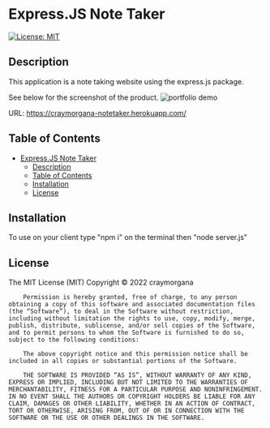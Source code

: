 # Express.JS Note Taker 
[![License: MIT](https://img.shields.io/badge/License-MIT-yellow.svg)](https://opensource.org/licenses/MIT)
    
## Description

This application is a note taking website using the express.js package.

See below for the screenshot of the product.
![portfolio demo](./public/assets/screenshot.png)

URL: https://craymorgana-notetaker.herokuapp.com/

## Table of Contents

- [Express.JS Note Taker](#expressjs-note-taker)
  - [Description](#description)
  - [Table of Contents](#table-of-contents)
  - [Installation ](#installation-)
  - [License ](#license-)
    
## Installation <a name="installation"></a>

To use on your client type "npm i" on the terminal then "node server.js"

## License <a name="license"></a>

The MIT License (MIT) Copyright © 2022 craymorgana

        Permission is hereby granted, free of charge, to any person obtaining a copy of this software and associated documentation files (the “Software”), to deal in the Software without restriction, including without limitation the rights to use, copy, modify, merge, publish, distribute, sublicense, and/or sell copies of the Software, and to permit persons to whom the Software is furnished to do so, subject to the following conditions:

        The above copyright notice and this permission notice shall be included in all copies or substantial portions of the Software.

        THE SOFTWARE IS PROVIDED “AS IS”, WITHOUT WARRANTY OF ANY KIND, EXPRESS OR IMPLIED, INCLUDING BUT NOT LIMITED TO THE WARRANTIES OF MERCHANTABILITY, FITNESS FOR A PARTICULAR PURPOSE AND NONINFRINGEMENT. IN NO EVENT SHALL THE AUTHORS OR COPYRIGHT HOLDERS BE LIABLE FOR ANY CLAIM, DAMAGES OR OTHER LIABILITY, WHETHER IN AN ACTION OF CONTRACT, TORT OR OTHERWISE, ARISING FROM, OUT OF OR IN CONNECTION WITH THE SOFTWARE OR THE USE OR OTHER DEALINGS IN THE SOFTWARE.

